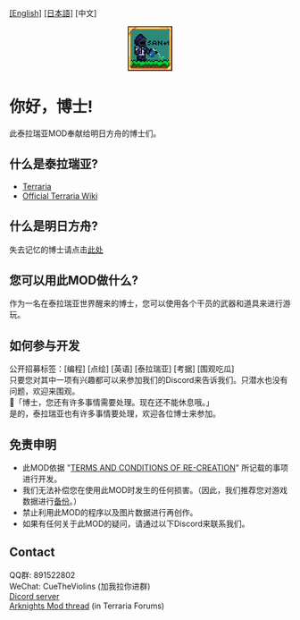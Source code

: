 [[English]](README.md) [[日本語]](README_JP.md) [中文]

<p align="center" >
<img src="icon.png"/>
</p>

# 你好，博士!
此泰拉瑞亚MOD奉献给明日方舟的博士们。

## 什么是泰拉瑞亚?
- [Terraria](https://www.terraria.org)
- [Official Terraria Wiki](https://terraria.fandom.com/wiki/Terraria_Wiki)

## 什么是明日方舟?
失去记忆的博士请点击[此处](https://ak.hypergryph.com)

## 您可以用此MOD做什么?
作为一名在泰拉瑞亚世界醒来的博士，您可以使用各个干员的武器和道具来进行游玩。

## 如何参与开发
公开招募标签：[编程] [点绘] [英语] [泰拉瑞亚] [考据] [围观吃瓜]<br>
只要您对其中一项有兴趣都可以来参加我们的Discord来告诉我们。只潜水也没有问题，欢迎来围观。<br>
🐰「博士，您还有许多事情需要处理。现在还不能休息哦。」<br>
是的，泰拉瑞亚也有许多事情要处理，欢迎各位博士来参加。<br>

## 免责申明
- 此MOD依据 "[TERMS AND CONDITIONS OF RE-CREATION](https://www.arknights.global/fankit/guidelines)" 所记载的事项进行开发。
- 我们无法补偿您在使用此MOD时发生的任何损害。（因此，我们推荐您对游戏数据进行[备份](https://github.com/tModLoader/tModLoader/wiki/Basic-tModLoader-Usage-Guide#world-and-player-backups)。）
- 禁止利用此MOD的程序以及图片数据进行再创作。
- 如果有任何关于此MOD的疑问，请通过以下Discord来联系我们。

## Contact
QQ群: 891522802<br>
WeChat: CueTheViolins (加我拉你进群)<br>
[Dicord server](https://discord.gg/XKM2jeS9hY)<br>
[Arknights Mod thread](https://forums.terraria.org/index.php?threads/arknights-mod.117651/) (in Terraria Forums)
